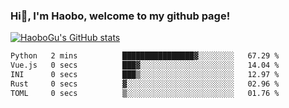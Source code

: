### Hi👋, I'm Haobo, welcome to my github page!

[![HaoboGu's GitHub stats](https://readme-status-4voh.vercel.app/api?username=HaoboGu&count_private=true&show_icons=true&theme=transparent&border_color=2f80ed)](https://github.com/HaoboGu)
<!--START_SECTION:waka-->

```txt
Python   2 mins          ████████████████▓░░░░░░░░   67.29 %
Vue.js   0 secs          ███▓░░░░░░░░░░░░░░░░░░░░░   14.04 %
INI      0 secs          ███▒░░░░░░░░░░░░░░░░░░░░░   12.97 %
Rust     0 secs          ▓░░░░░░░░░░░░░░░░░░░░░░░░   02.96 %
TOML     0 secs          ▒░░░░░░░░░░░░░░░░░░░░░░░░   01.76 %
```

<!--END_SECTION:waka-->
<!--
backup url: https://github-readme-status-dusky-ten.vercel.app/api?username=HaoboGu&count_private=true&show_icons=true&theme=transparent&border_color=2f80ed
-->
<!--
**HaoboGu/HaoboGu** is a ✨ _special_ ✨ repository because its `README.md` (this file) appears on your GitHub profile.

Here are some ideas to get you started:

- 🔭 I’m currently working on AI-assisted programming tools
- 🌱 I’m currently learning ...
- 👯 I’m looking to collaborate on ...
- 🤔 I’m looking for help with ...
- 💬 Ask me about ...
- 📫 How to reach me: ...
- 😄 Pronouns: ...
- ⚡ Fun fact: ...
-->
